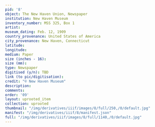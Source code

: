 ```yaml
---
pid: '8'
object: The New Haven Union, Newspaper
institution: New Haven Museum
inventory_number: MSS 325, Box 1
artist:
museum_dating: Feb. 12, 1909
country_provenance: United States of America
city_provenance: New Haven, Connecticut
latitude:
longitude:
medium: Paper
size (inches - 16):
size (mm):
type: Newspaper
digitised (y/n): TBD
link (to pic/digitisation):
credit: "© New Haven Museum"
description:
comments:
order: '09'
layout: uprooted_item
collection: uprooted
thumbnail: "/img/derivatives/iiif/images/8/full/250,/0/default.jpg"
manifest: "/img/derivatives/iiif/8/manifest.json"
full: "/img/derivatives/iiif/images/8/full/1140,/0/default.jpg"
---
```


